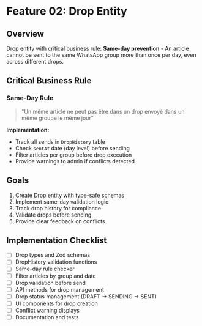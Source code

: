 # Feature 02: Drop Entity

## Overview
Drop entity with critical business rule: **Same-day prevention** - An article cannot be sent to the same WhatsApp group more than once per day, even across different drops.

## Critical Business Rule

### Same-Day Rule
> "Un même article ne peut pas être dans un drop envoyé dans un même groupe le même jour"

**Implementation:**
- Track all sends in `DropHistory` table
- Check `sentAt` date (day level) before sending
- Filter articles per group before drop execution
- Provide warnings to admin if conflicts detected

## Goals
1. Create Drop entity with type-safe schemas
2. Implement same-day validation logic
3. Track drop history for compliance
4. Validate drops before sending
5. Provide clear feedback on conflicts

## Implementation Checklist
- [ ] Drop types and Zod schemas
- [ ] DropHistory validation functions
- [ ] Same-day rule checker
- [ ] Filter articles by group and date
- [ ] Drop validation before send
- [ ] API methods for drop management
- [ ] Drop status management (DRAFT → SENDING → SENT)
- [ ] UI components for drop creation
- [ ] Conflict warning displays
- [ ] Documentation and tests
